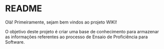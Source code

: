 # README

Olá! Primeiramente, sejam bem vindos ao projeto WIKI! 

O objetivo deste projeto é criar uma base de conhecimento para armazenar as informações referentes ao processo de Ensaio de Proficiência para Software.
